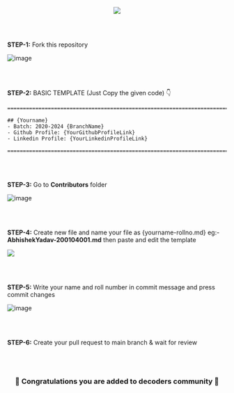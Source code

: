 <p align="center"><img src="https://github.com/decodershbtu/Decoders-Community/blob/main/assets/decoders_Logo_Black.png?raw=true"></img></p>
<br><br> 
  
**STEP-1:** Fork this repository 

![image](https://user-images.githubusercontent.com/23385605/135757565-88fc32a2-171a-4489-88f4-81aa24655bdd.png)
  
<br><br>

**STEP-2:** BASIC TEMPLATE (Just Copy the given code) 👇

```
==========================================================================

## {Yourname}
- Batch: 2020-2024 {BranchName}
- Github Profile: {YourGithubProfileLink}
- Linkedin Profile: {YourLinkedinProfileLink}

==========================================================================

```
<br><br>

**STEP-3:** Go to **Contributors** folder

![image](https://user-images.githubusercontent.com/23385605/135766009-52483503-9798-4cb3-8ad3-9908ed0eed10.png)

<br><br>

**STEP-4:** Create new file and name your file as {yourname-rollno.md} eg:- **AbhishekYadav-200104001.md** then paste and edit the template
  
<img src="https://github.com/decodershbtu/Decoders-Community/blob/main/assets/create-your-name-file.gif"></img>

<br><br>

**STEP-5:** Write your name and roll number in commit message and press commit changes

![image](https://user-images.githubusercontent.com/23385605/135766743-193aff56-63ac-4023-85ba-9964441e0bca.png)

<br><br>

**STEP-6:** Create your pull request to main branch & wait for review

<br><br>

</p>


<h3 align="center">🎉 Congratulations you are added to decoders community 🎉</h3>
